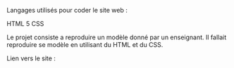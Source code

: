 Langages utilisés pour coder le site web :

HTML 5
CSS

Le projet consiste a reproduire un modèle donné par un enseignant.
Il fallait reproduire se modèle en utilisant du HTML et du CSS.

Lien vers le site : 
